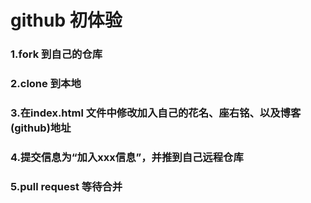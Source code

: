 # github 初体验
### 1.fork 到自己的仓库
### 2.clone 到本地
### 3.在index.html 文件中修改加入自己的花名、座右铭、以及博客(github)地址
### 4.提交信息为“加入xxx信息”，并推到自己远程仓库
### 5.pull request 等待合并

